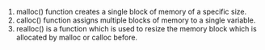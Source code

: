 1. malloc() function creates a single block of memory of a specific size.
2. calloc() function assigns multiple blocks of memory to a single variable.
3. realloc() is a function which is used to resize the memory block which is allocated by malloc or calloc before.
